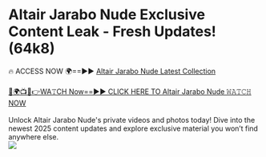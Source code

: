 # Altair Jarabo Nude Exclusive Content Leak - Fresh Updates! (64k8)

🔥 ACCESS NOW 🌍==►► <a href="https://tinyurl.com/yc657z5k" rel="nofollow">Altair Jarabo Nude Latest Collection</a>
<br><br>
[🔴🌍📺📱👉WA𝚃CH Now==►► CLICK HERE TO Altair Jarabo Nude 𝚆𝙰𝚃𝙲𝙷 NOW](https://tinyurl.com/yc657z5k)
<br><br>
Unlock Altair Jarabo Nude's private videos and photos today! Dive into the newest 2025 content updates and explore exclusive material you won’t find anywhere else.
<br>
<a href="https://tinyurl.com/yc657z5k" rel="nofollow" data-target="animated-image.originalLink"><img src="https://camo.githubusercontent.com/8a4f000d20f83aca3bf7ec5f350d767afa0574a8a352519fd8cfa583a6f93a33/68747470733a2f2f692e696d6775722e636f6d2f644a486b345a712e676966" data-canonical-src="https://i.imgur.com/dJHk4Zq.gif" style="max-width: 100%; display: inline-block;" data-target="animated-image.originalImage"></a>
<br>
